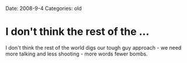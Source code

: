 Date: 2008-9-4
Categories: old

# I don't think the rest of the ...

I don't think the rest of the world digs our tough guy approach - we need more talking and less shooting - more words fewer bombs.
